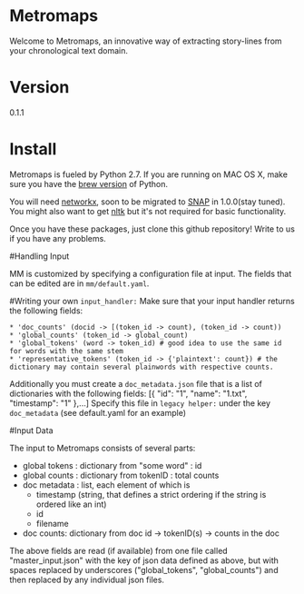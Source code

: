 Metromaps
=========

Welcome to Metromaps, an innovative way of extracting story-lines from your chronological text domain.

# Version
0.1.1


# Install
Metromaps is fueled by Python 2.7. If you are running on MAC OS X, make sure you have the [brew version] of Python. 

You will need [networkx], soon to be migrated to [SNAP] in 1.0.0(stay tuned). You might also want to get [nltk] but it's not required for basic functionality. 

Once you have these packages, just clone this github repository! Write to us if you have any problems.


[networkx]: http://networkx.github.io/
[SNAP]: http://snap.stanford.edu/snap/index.html
[nltk]: http://www.nltk.org/
[brew version]: http://docs.python-guide.org/en/latest/starting/install/osx/

#Handling Input

MM is customized by specifying a configuration file at input. The fields that can be edited are in `mm/default.yaml`.

#Writing your own `input_handler:`
Make sure that your input handler returns the following fields:

    * 'doc_counts' (docid -> [(token_id -> count), (token_id -> count))
    * 'global_counts' (token_id -> global_count)
    * 'global_tokens' (word -> token_id) # good idea to use the same id for words with the same stem
    * 'representative_tokens' (token_id -> {'plaintext': count}) # the dictionary may contain several plainwords with respective counts. 

Additionally you must create a `doc_metadata.json` file that is a list of dictionaries with the following fields:
	[{
        "id": "1",
        "name": "1.txt",
        "timestamp": "1"
    },...]
Specify this file in `legacy helper:` under the key `doc_metadata` (see default.yaml for an example)


#Input Data

The input to Metromaps consists of several parts:

* global tokens : dictionary from "some word" : id
* global counts : dictionary from tokenID : total counts
* doc metadata : list, each element of which is
  * timestamp (string, that defines a strict ordering if the string is ordered like an int)
  * id
  * filename
* doc counts: dictionary from doc id -> tokenID(s) -> counts in the doc

The above fields are read (if available) from one file called "master_input.json" with the key of json data defined as above, but with spaces replaced by underscores ("global_tokens", "global_counts") and then replaced by any individual json files. 


